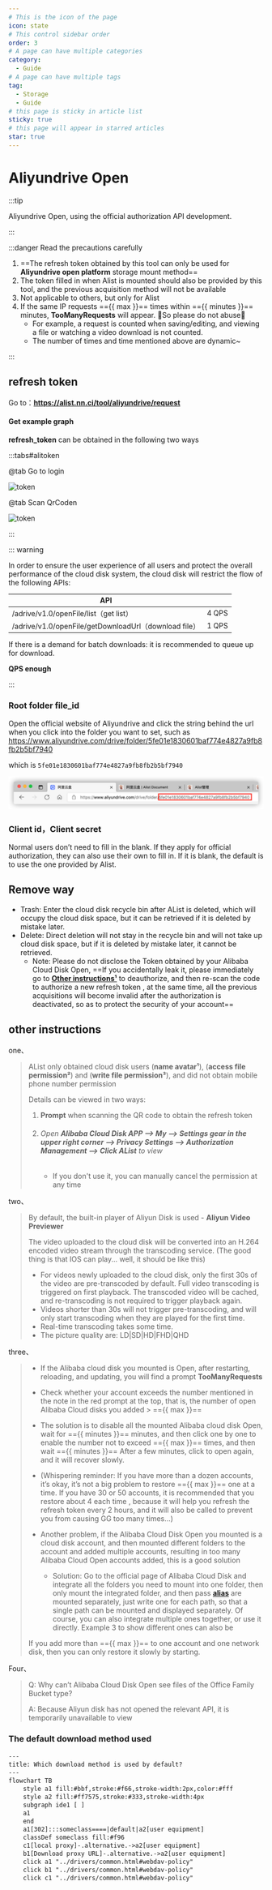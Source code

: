 ```yaml
---
# This is the icon of the page
icon: state
# This control sidebar order
order: 3
# A page can have multiple categories
category:
  - Guide
# A page can have multiple tags
tag:
  - Storage
  - Guide
# this page is sticky in article list
sticky: true
# this page will appear in starred articles
star: true
---
```


# Aliyundrive Open

:::tip

Aliyundrive Open, using the official authorization API development.

:::

<script setup lang="ts">
import { ref } from "vue";
const minutes = ref<string|number>("unknown")
const max = ref<string|number>("unknown")
const getLimit = async ()=>{
  const resp = await fetch("https://api.nn.ci/alist/ali_open/limit")
  const res = await resp.json()
  minutes.value = res.minutes
  max.value = res.max
}
typeof fetch !== "undefined" && getLimit()
</script>

:::danger Read the precautions carefully

1.  ==The refresh token obtained by this tool can only be used for **Aliyundrive open platform** storage mount method== 
2. The token filled in when Alist is mounted should also be provided by this tool, and the previous acquisition method will not be available
3. Not applicable to others, but only for Alist
4. If the same IP requests =={{ max }}== times within =={{ minutes }}== minutes, **TooManyRequests** will appear. :no_entry_sign:So please do not abuse:no_entry_sign:
    - For example, a request is counted when saving/editing, and viewing a file or watching a video download is not counted.
    - The number of times and time mentioned above are dynamic~

:::

## refresh token

Go to：**https://alist.nn.ci/tool/aliyundrive/request**

#### Get example graph

**refresh_token** can be obtained in the following two ways

:::tabs#alitoken

@tab Go to login

![token](/img/drivers/aliyun/token1.png)

@tab Scan QrCoden

![token](/img/drivers/aliyun/token2.png)

:::

::: warning

In order to ensure the user experience of all users and protect the overall performance of the cloud disk system, the cloud disk will restrict the flow of the following APIs:

| API                                                   |       |
| ----------------------------------------------------- | ----- |
| /adrive/v1.0/openFile/list（get list）                | 4 QPS |
| /adrive/v1.0/openFile/getDownloadUrl（download file） | 1 QPS |

If there is a demand for batch downloads: it is recommended to queue up for download.

**QPS enough**

:::



### Root folder file_id

Open the official website of Aliyundrive and click the string behind the url when you click into the folder you want to set, such as https://www.aliyundrive.com/drive/folder/5fe01e1830601baf774e4827a9fb8fb2b5bf7940

which is `5fe01e1830601baf774e4827a9fb8fb2b5bf7940`

![file_id](/img/drivers/aliyundrive.png)



### Client id，Client secret

Normal users don’t need to fill in the blank. If they apply for official authorization, they can also use their own to fill in. If it is blank, the default is to use the one provided by Alist.



## Remove way

- Trash: Enter the cloud disk recycle bin after AList is deleted, which will occupy the cloud disk space, but it can be retrieved if it is deleted by mistake later.
- Delete: Direct deletion will not stay in the recycle bin and will not take up cloud disk space, but if it is deleted by mistake later, it cannot be retrieved.
  - Note: Please do not disclose the Token obtained by your Alibaba Cloud Disk Open, ==If you accidentally leak it, please immediately go to [**Other instructions¹**](#Open%20Alibaba%20Cloud%20Disk%20APP%20-->%20My%20-->%20Settings%20gear%20in%20the%20upper%20right%20corner%20-->%20Privacy%20Settings%20-->%20Authorization%20Management%20-->%20Click%20AList%20to%20view) to deauthorize, and then re-scan the code to authorize a new refresh token , at the same time, all the previous acquisitions will become invalid after the authorization is deactivated, so as to protect the security of your account== 




## other instructions

one、

> AList only obtained cloud disk users (**name avatar¹**), (**access file permission²**) and (**write file permission³**), and did not obtain mobile phone number permission
>
> Details can be viewed in two ways:
>
> 1. **Prompt** when scanning the QR code to obtain the refresh token
> 2. ###### Open **Alibaba Cloud Disk APP --> My --> Settings gear in the upper right corner --> Privacy Settings --> Authorization Management --> Click AList** to view
>     
>     - If you don't use it, you can manually cancel the permission at any time

two、

>By default, the built-in player of Aliyun Disk is used - **Aliyun Video Previewer**
>
>The video uploaded to the cloud disk will be converted into an H.264 encoded video stream through the transcoding service. (The good thing is that IOS can play... well, it should be like this)
>
>- For videos newly uploaded to the cloud disk, only the first 30s of the video are pre-transcoded by default. Full video transcoding is triggered on first playback. The transcoded video will be cached, and re-transcoding is not required to trigger playback again.
>- Videos shorter than 30s will not trigger pre-transcoding, and will only start transcoding when they are played for the first time.
>- Real-time transcoding takes some time.
>- The picture quality are: LD|SD|HD|FHD|QHD

three、

> - If the Alibaba cloud disk you mounted is Open, after restarting, reloading, and updating, you will find a prompt **TooManyRequests**
>
> - Check whether your account exceeds the number mentioned in the note in the red prompt at the top, that is, the number of open Alibaba Cloud disks you added > =={{ max }}==
>
> - The solution is to disable all the mounted Alibaba cloud disk Open, wait for =={{ minutes }}== minutes, and then click one by one to enable the number not to exceed =={{ max }}== times, and then wait =={{ minutes }}== After a few minutes, click to open again, and it will recover slowly.
>  - (Whispering reminder: If you have more than a dozen accounts, it’s okay, it’s not a big problem to restore =={{ max }}== one at a time. If you have 30 or 50 accounts, it is recommended that you restore about 4 each time , because it will help you refresh the refresh token every 2 hours, and it will also be called to prevent you from causing GG too many times...)
> 
>
> 
>- Another problem, if the Alibaba Cloud Disk Open you mounted is a cloud disk account, and then mounted different folders to the account and added multiple accounts, resulting in too many Alibaba Cloud Open accounts added, this is a good solution
>   - Solution: Go to the official page of Alibaba Cloud Disk and integrate all the folders you need to mount into one folder, then only mount the integrated folder, and then pass [**alias**](../advanced/alias.md) are mounted separately, just write one for each path, so that a single path can be mounted and displayed separately. Of course, you can also integrate multiple ones together, or use it directly. Example 3 to show different ones can also be
>
> 
>
> If you add more than =={{ max }}== to one account and one network disk, then you can only restore it slowly by starting.

Four、

>Q: Why can’t Alibaba Cloud Disk Open see files of the Office Family Bucket type?
>
>A: Because Aliyun disk has not opened the relevant API, it is temporarily unavailable to view


### The default download method used

```mermaid
---
title: Which download method is used by default?
---
flowchart TB
    style a1 fill:#bbf,stroke:#f66,stroke-width:2px,color:#fff
    style a2 fill:#ff7575,stroke:#333,stroke-width:4px
    subgraph ide1 [ ]
    a1
    end
    a1[302]:::someclass====|default|a2[user equipment]
    classDef someclass fill:#f96
    c1[local proxy]-.alternative.->a2[user equipment]
    b1[Download proxy URL]-.alternative.->a2[user equipment]
    click a1 "../drivers/common.html#webdav-policy"
    click b1 "../drivers/common.html#webdav-policy"
    click c1 "../drivers/common.html#webdav-policy"
```
